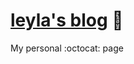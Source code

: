 [leyla's blog](http://leylakapi.github.io/)  :tada:
===================

My personal :octocat: page

